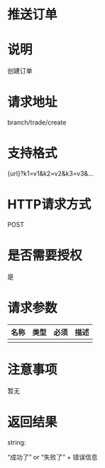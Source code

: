 # 推送订单

# 说明

创建订单

# 请求地址

branch\/trade\/create

# 支持格式

{url}?k1=v1&k2=v2&k3=v3&...

# HTTP请求方式

POST

# 是否需要授权

是

# 请求参数

| 名称 | 类型 | 必须 | 描述 |
| --- | --- | --- | --- |
|  |  |  |  |

# 注意事项

暂无

# 返回结果

string:

“成功了”  or “失败了” + 错误信息

